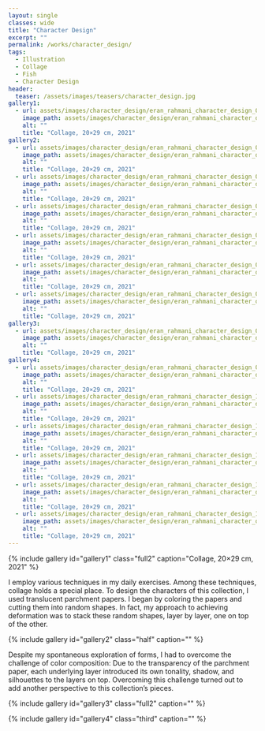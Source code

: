 ```yaml
---
layout: single
classes: wide
title: "Character Design"
excerpt: ""
permalink: /works/character_design/
tags:
  - Illustration
  - Collage
  - Fish
  - Character Design
header:
  teaser: /assets/images/teasers/character_design.jpg 
gallery1:
  - url: assets/images/character_design/eran_rahmani_character_design_01.jpg
    image_path: assets/images/character_design/eran_rahmani_character_design_01.jpg
    alt: ""
    title: "Collage, 20×29 cm, 2021"
gallery2:
  - url: assets/images/character_design/eran_rahmani_character_design_02.jpg
    image_path: assets/images/character_design/eran_rahmani_character_design_02.jpg
    alt: ""
    title: "Collage, 20×29 cm, 2021"
  - url: assets/images/character_design/eran_rahmani_character_design_03.jpg
    image_path: assets/images/character_design/eran_rahmani_character_design_03.jpg
    alt: ""
    title: "Collage, 20×29 cm, 2021"
  - url: assets/images/character_design/eran_rahmani_character_design_04.jpg
    image_path: assets/images/character_design/eran_rahmani_character_design_04.jpg
    alt: ""
    title: "Collage, 20×29 cm, 2021"
  - url: assets/images/character_design/eran_rahmani_character_design_05.jpg
    image_path: assets/images/character_design/eran_rahmani_character_design_05.jpg
    alt: ""
    title: "Collage, 20×29 cm, 2021"
  - url: assets/images/character_design/eran_rahmani_character_design_06.jpg
    image_path: assets/images/character_design/eran_rahmani_character_design_06.jpg
    alt: ""
    title: "Collage, 20×29 cm, 2021"
  - url: assets/images/character_design/eran_rahmani_character_design_07.jpg
    image_path: assets/images/character_design/eran_rahmani_character_design_07.jpg
    alt: ""
    title: "Collage, 20×29 cm, 2021"
gallery3:
  - url: assets/images/character_design/eran_rahmani_character_design_08.jpg
    image_path: assets/images/character_design/eran_rahmani_character_design_08.jpg
    alt: ""
    title: "Collage, 20×29 cm, 2021"
gallery4:
  - url: assets/images/character_design/eran_rahmani_character_design_09.jpg
    image_path: assets/images/character_design/eran_rahmani_character_design_09.jpg
    alt: ""
    title: "Collage, 20×29 cm, 2021"
  - url: assets/images/character_design/eran_rahmani_character_design_10.jpg
    image_path: assets/images/character_design/eran_rahmani_character_design_10.jpg
    alt: ""
    title: "Collage, 20×29 cm, 2021"
  - url: assets/images/character_design/eran_rahmani_character_design_11.jpg
    image_path: assets/images/character_design/eran_rahmani_character_design_11.jpg
    alt: ""
    title: "Collage, 20×29 cm, 2021"
  - url: assets/images/character_design/eran_rahmani_character_design_12.jpg
    image_path: assets/images/character_design/eran_rahmani_character_design_12.jpg
    alt: ""
    title: "Collage, 20×29 cm, 2021"
  - url: assets/images/character_design/eran_rahmani_character_design_13.jpg
    image_path: assets/images/character_design/eran_rahmani_character_design_13.jpg
    alt: ""
    title: "Collage, 20×29 cm, 2021"
  - url: assets/images/character_design/eran_rahmani_character_design_14.jpg
    image_path: assets/images/character_design/eran_rahmani_character_design_14.jpg
    alt: ""
    title: "Collage, 20×29 cm, 2021"
---
```


{% include gallery id="gallery1" class="full2" caption="Collage, 20×29 cm, 2021" %}

I employ various techniques in my daily exercises. Among these techniques, collage holds a special place. To design the characters of this collection, I used translucent parchment papers. I began by coloring the papers and cutting them into random shapes. In fact, my approach to achieving deformation was to stack these random shapes, layer by layer, one on top of the other.

{% include gallery id="gallery2" class="half" caption="" %}

Despite my spontaneous exploration of forms, I had to overcome the challenge of color composition: Due to the transparency of the parchment paper, each underlying layer introduced its own tonality, shadow, and silhouettes to the layers on top. Overcoming this challenge turned out to add another perspective to this collection’s pieces.

{% include gallery id="gallery3" class="full2" caption="" %}

{% include gallery id="gallery4" class="third" caption="" %}
